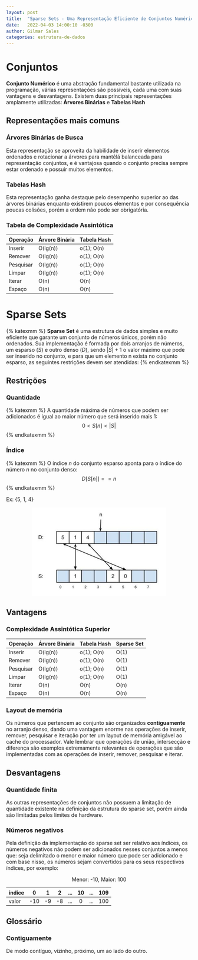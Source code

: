 ```yaml
---
layout: post
title:  "Sparse Sets - Uma Representação Eficiente de Conjuntos Numéricos"
date:   2022-04-03 14:00:10 -0300
author: Gilmar Sales
categories: estrutura-de-dados 
---
```


# Conjuntos
**Conjunto Numérico** é uma abstração fundamental bastante utilizada na programação, várias representações são possíveis, cada uma com suas vantagens e desvantagens. Existem duas principais representações amplamente utilizadas: **Árvores Binárias** e **Tabelas Hash**
## Representações mais comuns
### Árvores Binárias de Busca
Esta representação se aproveita da habilidade de inserir elementos ordenados e rotacionar a árvores para mantêlá balanceada para representação conjuntos, e é vantajosa quando o conjunto precisa sempre estar ordenado e possuir muitos elementos.
### Tabelas Hash
Esta representação ganha destaque pelo desempenho superior ao das árvores binárias enquanto existirem poucos elementos e por consequência poucas colisões, porém a ordem não pode ser obrigatória.
### Tabela de Complexidade Assintótica

Operação   |Árvore Binária |Tabela Hash    
---------- | ------------- | -----------
Inserir    |O(lg⁡(n))       |o(1); O(n)             
Remover    |O(lg⁡(n))       |o(1); O(n)             
Pesquisar  |O(lg⁡(n))       |o(1); O(n)             
Limpar     |O(lg⁡(n))       |o(1); O(n)           
Iterar     |O(n)           |O(n)                 
Espaço     |O(n)           |O(n)           

# Sparse Sets

{% katexmm %}
**Sparse Set** é uma estrutura de dados simples e muito eficiente que garante um conjunto de números únicos, porém não ordenados. Sua implementação é formada por dois arranjos de números, um esparso ($S$) e outro denso ($D$), sendo $|S| + 1$ o valor máximo que pode ser inserido no conjunto, e para que um elemento n exista no conjunto esparso, as seguintes restrições devem ser atendidas:
{% endkatexmm %}

## Restrições

### Quantidade
{% katexmm %}
A quantidade máxima de números que podem ser adicionados é igual ao maior número que será inserido mais 1:
$$0 < S[n] < |S|$$
{% endkatexmm %}

### Índice
{% katexmm %}
O índice $n$ do conjunto esparso aponta para o índice do número $n$ no conjunto denso:
$$D[S[n]] == n$$
{% endkatexmm %}

Ex: {5, 1, 4}

<center>
<img src="images/sparse-sets.png" />
</center>

## Vantagens

### Complexidade Assintótica Superior

Operação   |Árvore Binária |Tabela Hash | Sparse Set
---------- | ------------- | ---------- | -----------
Inserir    |O(lg⁡(n))       |o(1); O(n)  |O(1)
Remover    |O(lg⁡(n))       |o(1); O(n)  |O(1)           
Pesquisar  |O(lg⁡(n))       |o(1); O(n)  |O(1)       
Limpar     |O(lg⁡(n))       |o(1); O(n)  |O(1)     
Iterar     |O(n)           |O(n)        |O(n)    
Espaço     |O(n)           |O(n)        |O(n)

### Layout de memória

Os números que pertencem ao conjunto são organizados **contiguamente** no arranjo denso, dando uma vantagem enorme nas operações de inserir, remover, pesquisar e iteração por ter um layout de memória amigável ao cache do processador. Vale lembrar que operações de união, intersecção e diferença são exemplos extremamente relevantes de operações que são implementadas com as operações de inserir, remover, pesquisar e iterar.
## Desvantagens
### Quantidade finita
As outras representações de conjuntos não possuem a limitação de quantidade existente na definição da estrutura do sparse set, porém ainda são limitadas pelos limites de hardware.
### Números negativos 
Pela definição da implementação do sparse set ser relativo aos índices, os números negativos não podem ser adicionados nesses conjuntos a menos que: seja delimitado o menor e maior número que pode ser adicionado e com base nisso, os números sejam convertidos para os seus respectivos índices, por exemplo:

<center>
<p>Menor: -10, Maior: 100</p>
</center>

índice|0   |1  |2  |...|10 |...|109
:-----|:--:|:-:|:-:|:-:|:-:|:-:|:--:
valor |-10 | -9| -8|...| 0 |...|100 

## Glossário

### Contiguamente
De modo contíguo, vizinho, próximo, um ao lado do outro.
